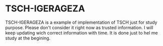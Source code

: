 # TSCH-IGERAGEZA
TSCH-IGERAGEZA is a example of implementation of TSCH just for study purpose. Please don't consider it right now as trusted information. I will keep updating wich correct information with time. It is done just to hel me study at the begining.
